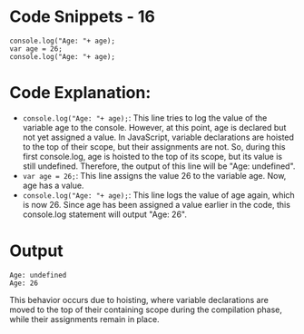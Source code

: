 # Code Snippets - 16

```
console.log("Age: "+ age);
var age = 26;
console.log("Age: "+ age);
```

# Code Explanation:

- `console.log("Age: "+ age);`: This line tries to log the value of the variable age to the console. However, at this point, age is declared but not yet assigned a value. In JavaScript, variable declarations are hoisted to the top of their scope, but their assignments are not. So, during this first console.log, age is hoisted to the top of its scope, but its value is still undefined. Therefore, the output of this line will be "Age: undefined".
- `var age = 26;`: This line assigns the value 26 to the variable age. Now, age has a value.
- `console.log("Age: "+ age);`: This line logs the value of age again, which is now 26. Since age has been assigned a value earlier in the code, this console.log statement will output "Age: 26".

# Output
```
Age: undefined
Age: 26
```

This behavior occurs due to hoisting, where variable declarations are moved to the top of their containing scope during the compilation phase, while their assignments remain in place.

